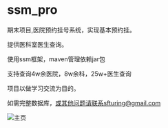 # ssm_pro

期末项目,医院预约挂号系统，实现基本预约挂。


提供医科室医生查询。

使用ssm框架，maven管理依赖jar包

支持查询4w余医院，8w余科，25w+医生查询


项目以做学习交流为目的。

如需完整数据库，或其他问题请联系sfturing@gmail.com

![主页](http://sfturing.cn/upload/2017/04/ssm_index.png)

